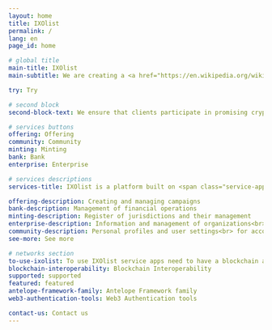```yaml
---
layout: home
title: IXOlist
permalink: /
lang: en
page_id: home

# global title
main-title: IXOlist
main-subtitle: We are creating a <a href="https://en.wikipedia.org/wiki/Web3" target="_blank">Web3</a> platform for people and organizations to provide the opportunity to participate in honest and reliable cryptocurrency projects, and also creating a bridge between the crypto world and business development for greater efficiency and effectiveness.

try: Try

# second block
second-block-text: We ensure that clients participate in promising cryptocurrency projects, and also create a bridge between cryptocurrencies and business development for greater efficiency and effectiveness.

# services buttons
offering: Offering
community: Community
minting: Minting
bank: Bank
enterprise: Enterprise

# services descriptions
services-title: IXOlist is a platform built on <span class="service-apps__btn--link"><a href="/apps">five service apps</a></span>

offering-description: Creating and managing campaigns
bank-description: Management of financial operations
minting-description: Register of jurisdictions and their management
enterprise-description: Information and management of organizations<br> or companies related to your business or projects
community-description: Personal profiles and user settings<br> for account management
see-more: See more

# networks section
to-use-ixolist: To use IXOlist service apps need to have a blockchain account and Web3 authroization tool aka wallet.
blockchain-interoperability: Blockchain Interoperability
supported: supported
featured: featured
antelope-framework-family: Antelope Framework family
web3-authentication-tools: Web3 Authentication tools

contact-us: Contact us
---
```




